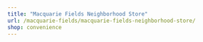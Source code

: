 ```yaml
---
title: "Macquarie Fields Neighborhood Store"
url: /macquarie-fields/macquarie-fields-neighborhood-store/
shop: convenience
---
```

